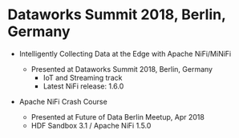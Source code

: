 # Dataworks Summit 2018, Berlin, Germany

* Intelligently Collecting Data at the Edge with Apache NiFi/MiNiFi
    - Presented at Dataworks Summit 2018, Berlin, Germany
        - IoT and Streaming track
        - Latest NiFi release: 1.6.0
    
* Apache NiFi Crash Course
    - Presented at Future of Data Berlin Meetup, Apr 2018
    - HDF Sandbox 3.1 / Apache NiFi 1.5.0